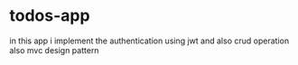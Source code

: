 # todos-app
in this app i implement the authentication using jwt and also crud operation also mvc design pattern 
